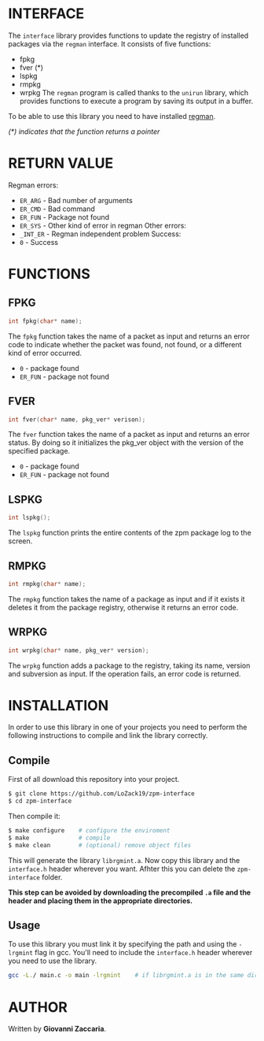 # INTERFACE
The `interface` library provides functions to update the registry of installed packages via the `regman` interface. It consists of five functions:
- fpkg
- fver (*)
- lspkg
- rmpkg
- wrpkg
The `regman` program is called thanks to the `unirun` library, which provides functions to execute a program by saving its output in a buffer.  

To be able to use this library you need to have installed [regman](https://github.com/LoZack19/regman).

_(*) indicates that the function returns a pointer_

# RETURN VALUE
Regman errors:
- `ER_ARG` - Bad number of arguments
- `ER_CMD` - Bad command
- `ER_FUN` - Package not found
- `ER_SYS` - Other kind of error in regman
Other errors:
- `_INT_ER` - Regman independent problem
Success:
- `0` - Success

# FUNCTIONS
## FPKG
```c
int fpkg(char* name);
```

The `fpkg` function takes the name of a packet as input and returns an error code to indicate whether the packet was found, not found, or a different kind of error occurred.  
- `0`      - package found
- `ER_FUN` - package not found

## FVER
```c
int fver(char* name, pkg_ver* verison);
```

The `fver` function takes the name of a packet as input and returns an error status. By doing so it initializes the pkg_ver object with the version of the specified package.  
- `0`      - package found
- `ER_FUN` - package not found

## LSPKG
```c
int lspkg();
```

The `lspkg` function prints the entire contents of the zpm package log to the screen.

## RMPKG
```c
int rmpkg(char* name);
```

The `rmpkg` function takes the name of a package as input and if it exists it deletes it from the package registry, otherwise it returns an error code.

## WRPKG
```c
int wrpkg(char* name, pkg_ver* version);
```

The `wrpkg` function adds a package to the registry, taking its name, version and subversion as input. If the operation fails, an error code is returned.

# INSTALLATION
In order to use this library in one of your projects you need to perform the following instructions to compile and link the library correctly.

## Compile
First of all download this repository into your project.
```bash
$ git clone https://github.com/LoZack19/zpm-interface
$ cd zpm-interface
```

Then compile it:
```bash
$ make configure    # configure the enviroment
$ make              # compile
$ make clean        # (optional) remove object files
```
This will generate the library `librgmint.a`. Now copy this library and the `interface.h` header wherever you want. Afhter this you can delete the `zpm-interface` folder.  

**This step can be avoided by downloading the precompiled `.a` file and the header and placing them in the appropriate directories.**

## Usage
To use this library you must link it by specifying the path and using the `-lrgmint` flag in gcc. You'll need to include the `interface.h` header wherever you need to use the library.
```bash
gcc -L./ main.c -o main -lrgmint    # if librgmint.a is in the same directory of main.c
```

# AUTHOR
Written by **Giovanni Zaccaria**.